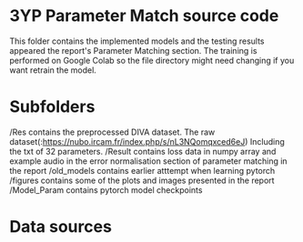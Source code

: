 # 3YP Parameter Match source code
This folder contains the implemented models and the testing results appeared the report's Parameter Matching section.
The training is performed on Google Colab so the file directory might need changing if you want retrain the model.
# Subfolders
/Res contains the preprocessed DIVA dataset. The raw dataset(:https://nubo.ircam.fr/index.php/s/nL3NQomqxced6eJ) Including the txt of 32 parameters.
/Result contains loss data in numpy array and example audio in the error normalisation section of parameter matching in the report
/old_models contains earlier atttempt when learning pytorch
/figures contains some of the plots and images presented in the report  
/Model_Param contains pytorch model checkpoints
# Data sources





